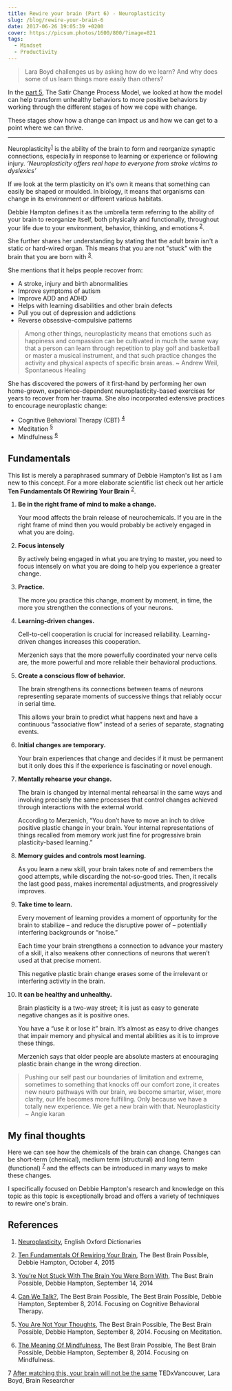```yaml
---
title: Rewire your brain (Part 6) - Neuroplasticity
slug: /blog/rewire-your-brain-6
date: 2017-06-26 19:05:39 +0200
cover: https://picsum.photos/1600/800/?image=821
tags:
  - Mindset
  - Productivity
---
```


> Lara Boyd challenges us by asking how do we learn? And why does some of
> us learn things more easily than others?

In the [part 5](/blog/rewire-your-brain-5/), The Satir Change Process Model,
we looked at how the model can help transform unhealthy behaviors to more
positive behaviors by working through the different stages of how we cope
with change.

These stages show how a change can impact us and how we can get to a point
where we can thrive.

---

Neuroplasticity<sup id="footnote-1">[1](#footnote-1-ref)</sup> is the
ability of the brain to form and reorganize synaptic connections, especially
in response to learning or experience or following injury.
_‘Neuroplasticity offers real hope to everyone from stroke victims to
dyslexics’_

If we look at the term plasticity on it's own it means that something can
easily be shaped or moulded. In biology, it means that organisms can change
in its environment or different various habitats.

Debbie Hampton defines it as the umbrella term referring to the ability of your
brain to reorganize itself, both physically and functionally, throughout your
life due to your environment, behavior, thinking, and emotions
<sup id="footnote-2">[2](#footnote-2-ref)</sup>.

She further shares her understanding by stating that the adult brain isn't a
static or hard-wired organ. This means that you are not "stuck" with the
brain that you are born with <sup id="footnote-3">[3](#footnote-3-ref)</sup>.

She mentions that it helps people recover from:

- A stroke, injury and birth abnormalities
- Improve symptoms of autism
- Improve ADD and ADHD
- Helps with learning disabilities and other brain defects
- Pull you out of depression and addictions
- Reverse obsessive-compulsive patterns

> Among other things, neuroplasticity means that emotions such as happiness
> and compassion can be cultivated in much the same way that a person can
> learn through repetition to play golf and basketball or master a musical
> instrument, and that such practice changes the activity and physical aspects
> of specific brain areas. ~ Andrew Weil, Spontaneous Healing

She has discovered the powers of it first-hand by performing her own home-grown,
experience-dependent neuroplasticity-based exercises for years to recover from
her trauma. She also incorporated extensive practices to encourage neuroplastic
change:

- Cognitive Behavioral Therapy (CBT) <sup id="footnote-4">[4](#footnote-4-ref)</sup>
- Meditation <sup id="footnote-5">[5](#footnote-5-ref)</sup>
- Mindfulness <sup id="footnote-6">[6](#footnote-6-ref)</sup>

## Fundamentals

This list is merely a paraphrased summary of Debbie Hampton's list as I am new
to this concept. For a more elaborate scientific list check out her article
**Ten Fundamentals Of Rewiring Your Brain**
<sup id="footnote-2">[2](#footnote-2-ref)</sup>.

1.  **Be in the right frame of mind to make a change.**

    Your mood affects the brain release of neurochemicals. If you are in the
    right frame of mind then you would probably be actively engaged in what
    you are doing.

2.  **Focus intensely**

    By actively being engaged in what you are trying to master, you need to
    focus intensely on what you are doing to help you experience a greater
    change.

3.  **Practice.**

    The more you practice this change, moment by moment, in time, the more you
    strengthen the connections of your neurons.

4.  **Learning-driven changes.**

    Cell-to-cell cooperation is crucial for increased reliability. Learning-
    driven changes increases this cooperation.

    Merzenich says that the more powerfully coordinated your nerve cells are,
    the more powerful and more reliable their behavioral productions.

5.  **Create a conscious flow of behavior.**

    The brain strengthens its connections between teams of neurons
    representing separate moments of successive things that reliably occur
    in serial time.

    This allows your brain to predict what happens next and have a continuous
    “associative flow” instead of a series of separate, stagnating events.

6.  **Initial changes are temporary.**

    Your brain experiences that change and decides if it must be permanent but
    it only does this if the experience is fascinating or novel enough.

7.  **Mentally rehearse your change.**

    The brain is changed by internal mental rehearsal in the same ways and
    involving precisely the same processes that control changes achieved through
    interactions with the external world.

    According to Merzenich, “You don’t have to move an inch to drive positive
    plastic change in your brain. Your internal representations of things
    recalled from memory work just fine for progressive brain plasticity-based
    learning.”

8.  **Memory guides and controls most learning.**

    As you learn a new skill, your brain takes note of and remembers the good
    attempts, while discarding the not-so-good tries. Then, it recalls the last
    good pass, makes incremental adjustments, and progressively improves.

9.  **Take time to learn.**

    Every movement of learning provides a moment of opportunity for the brain to
    stabilize – and reduce the disruptive power of – potentially interfering
    backgrounds or “noise.”

    Each time your brain strengthens a connection to advance your mastery of a
    skill, it also weakens other connections of neurons that weren’t used at
    that precise moment.

    This negative plastic brain change erases some of the
    irrelevant or interfering activity in the brain.

10. **It can be healthy and unhealthy.**

    Brain plasticity is a two-way street; it is just as easy to generate
    negative changes as it is positive ones.

    You have a “use it or lose it” brain. It’s almost as easy to drive changes
    that impair memory and physical and mental abilities as it is to improve
    these things.

    Merzenich says that older people are absolute masters at
    encouraging plastic brain change in the wrong direction.

> Pushing our self past our boundaries of limitation and extreme, sometimes to
> something that knocks off our comfort zone, it creates new neuro pathways
> with our brain, we become smarter, wiser, more clarity, our life becomes
> more fulfilling. Only because we have a totally new experience. We get a
> new brain with that. Neuroplasticity ~ Angie karan

## My final thoughts

Here we can see how the chemicals of the brain can change. Changes can be short-term
(chemical), medium term (structural) and long term (functional)
<sup id="footnote-7">[7](#footnote-7-ref)</sup>
and the effects
can be introduced in many ways to make these changes.

I specifically focused on Debbie Hampton's research and knowledge on this topic
as this topic is exceptionally broad and offers a variety of techniques to rewire
one's brain.

## References

1.  <a id="footnote-1-ref"></a>[Neuroplasticity](https://en.oxforddictionaries.com/definition/neuroplasticity), English Oxford Dictionaries

2.  <a id="footnote-2-ref"></a>[Ten Fundamentals Of Rewiring Your Brain](https://www.thebestbrainpossible.com/the-10-fundamentals-of-rewiring-your-brain/),
    The Best Brain Possible, Debbie Hampton, October 4, 2015

3.  <a id="footnote-3-ref"></a>[You’re Not Stuck With The Brain You Were Born With](https://www.thebestbrainpossible.com/youre-not-stuck-with-the-brain-you-were-born-with-2/),
    The Best Brain Possible, Debbie Hampton, September 14, 2014

4.  <a id="footnote-4-ref"></a>[Can We Talk?](https://www.thebestbrainpossible.com/can-we-talk/), The Best Brain Possible,
    The Best Brain Possible, Debbie Hampton, September 8, 2014. Focusing on Cognitive Behavioral Therapy.

5.  <a id="footnote-5-ref"></a>[You Are Not Your Thoughts](https://www.thebestbrainpossible.com/in-a-daze-on-purpose-2/), The Best Brain Possible,
    The Best Brain Possible, Debbie Hampton, September 8, 2014. Focusing on Meditation.

6.  <a id="footnote-6-ref"></a>[The Meaning Of Mindfulness](https://www.thebestbrainpossible.com/the-meaning-of-mindfulness-2/), The Best Brain Possible,
    The Best Brain Possible, Debbie Hampton, September 8, 2014. Focusing on Mindfulness.

7 <a id="footnote-7-ref"></a>[After watching this, your brain will not be the same](https://www.youtube.com/watch?v=LNHBMFCzznE)
TEDxVancouver, Lara Boyd, Brain Researcher

